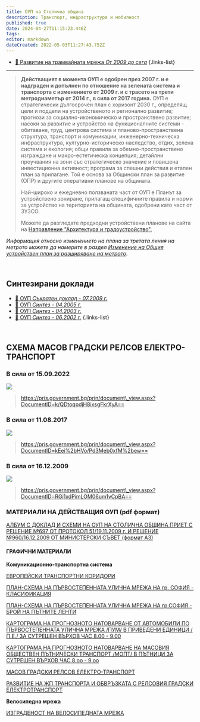```yaml
---
title: ОУП на Столична община
description: Транспорт, инфраструктура и мобилност
published: true
date: 2024-04-27T11:15:23.446Z
tags: 
editor: markdown
dateCreated: 2022-05-03T11:27:43.752Z
---
```


- [:notebook_with_decorative_cover: Развитие на трамвайната мрежа *От 2009 до сега*](/bg/infrastructure/rail-network/history)
{.links-list}

---
> **Действащият в момента ОУП е одобрен през 2007 г. и е надграден и допълнен по отношение на зелената система и транспорта с изменението от 2009 г. и с трасето на трети метродиаметър от 2014 г., в сила от 2017 година.** ОУП е стратегически дългосрочен план с хоризонт 2030 г., определящ цели и подцели на устройственото и регионално развитие; прогнози за социално-икономическо и пространствено развитие; насоки за развитие и устройство на функционалните системи - обитаване, труд, центрова система и планово-пространствена структура, транспорт и комуникации, инженерно-техническа инфраструктура, културно-историческо наследство, отдих, зелена система и екология; общи правила за обемно-пространствено изграждане и макро-естетическа концепция; детайлни проучвания на зони със стратегическо значение и повишена инвестиционна активност; програма за спешни действия и етапен план за прилагане. Той е основа за Общински план за развитие (ОПР) и другите оперативни планове на общината.
> 
> Най-широко и ежедневно ползваната част от ОУП е Планът за устройствено зониране, прилагащ специфичните правила и норми за устройство на територията на общината, одобрени като част от ЗУЗСО.
> 
> Можете да разгледате предходни устройствени планове на сайта на [Направление "Архитектура и градоустройство".](https://www.sofia-agk.com/Pages/Render/993)

*Информация относно изменението на плана за третата линия на метрото можете да намерите в раздел* [*Изменение на Общия устройствен план за разширяване на метрото*](https://sofiaplan.bg/portfolio/ioup-metro/).

<br>

## Синтезирани доклади

- [:notebook_with_decorative_cover: ОУП *Съкратен доклад - 07.2009 г.*](/bg/planning-and-strategies/master-plan/july-2009)
- [:notebook_with_decorative_cover: ОУП *Синтез - 04.2005 г.*](/bg/planning-and-strategies/master-plan/april-2005)
- [:notebook_with_decorative_cover: ОУП *Синтез - 04.2003 г.*](/bg/planning-and-strategies/master-plan/april-2003)
- [:notebook_with_decorative_cover: ОУП *Синтез - 06.2002 г.*](/bg/planning-and-strategies/master-plan/june-2002)
{.links-list}

<br>

## СХЕМА МАСОВ ГРАДСКИ РЕЛСОВ ЕЛЕКТРО-ТРАНСПОРТ

### В сила от 15.09.2022

![](https://live.staticflickr.com/65535/52522726308_b3520ed2a9_k.jpg)

> https://pris.government.bg/prin/document\_view.aspx?DocumentID=k/QDtoqpdjH8ixsgFkrXyA==

### В сила от 11.08.2017

![](https://live.staticflickr.com/65535/52522726003_ab015e776d_k.jpg)

> https://pris.government.bg/prin/document\_view.aspx?DocumentID=kEei%2bHVo/Pd3Meb0xfM%2bew==

### В сила от 16.12.2009

![](https://live.staticflickr.com/65535/52522655215_5721a9dd44_k.jpg)

> https://pris.government.bg/prin/document\_view.aspx?DocumentID=RGi1xdPimLOM06um1vCpBA==

### **МАТЕРИАЛИ НА ДЕЙСТВАЩИЯ ОУП (pdf формат)**

[АЛБУМ С ДОКЛАД И СХЕМИ НА ОУП НА СТОЛИЧНА ОБЩИНА ПРИЕТ С РЕШЕНИЕ №697 ОТ ПРОТОКОЛ 51/19.11.2009 г. И РЕШЕНИЕ №960/16.12.2009 ОТ МИНИСТЕРСКИ СЪВЕТ (формат А3)](https://sofiaplan.bg/Documents/OUP-Sofia_2009_withfonts.pdf)

#### **ГРАФИЧНИ МАТЕРИАЛИ**

**Комуникационно-транспортна система**

[ЕВРОПЕЙСКИ ТРАНСПОРТНИ КОРИДОРИ](https://sofiaplan.bg/Images/web_maps19112009/_5.pdf) 

[ПЛАН-СХЕМА НА ПЪРВОСТЕПЕННАТА УЛИЧНА МРЕЖА НА гр. СОФИЯ - КЛАСИФИКАЦИЯ](https://sofiaplan.bg/Images/web_maps19112009/29.pdf) 

[ПЛАН-СХЕМА НА ПЪРВОСТЕПЕННАТА УЛИЧНА МРЕЖА НА гр.СОФИЯ - БРОЙ НА ПЪТНИТЕ ЛЕНТИ](https://sofiaplan.bg/Images/web_maps19112009/30.pdf) 

[КАРТОГРАМА НА ПРОГНОЗНОТО НАТОВАРВАНЕ ОТ АВТОМОБИЛИ ПО ПЪРВОСТЕПЕННАТА УЛИЧНА МРЕЖА /ПУМ/ В ПРИВЕДЕНИ ЕДИНИЦИ /П.Е./ ЗА СУТРЕШЕН ВЪРХОВ ЧАС 8.00 - 9.00](https://sofiaplan.bg/Images/web_maps19112009/31.pdf) 

[КАРТОГРАМА НА ПРОГНОЗНОТО НАТОВАРВАНЕ НА МАСОВИЯ ОБЩЕСТВЕН ПЪТНИЧЕСКИ ТРАНСПОРТ /МОПТ/ В ПЪТНИЦИ ЗА СУТРЕШЕН ВЪРХОВ ЧАС 8.оо - 9.оо](https://sofiaplan.bg/Images/web_maps19112009/32.pdf) 

[МАСОВ ГРАДСКИ РЕЛСОВ ЕЛЕКТРО-ТРАНСПОРТ](https://sofiaplan.bg/Images/web_maps19112009/Shema_masov_gradski_relsov_transp_IOUP.jpg) 

[РАЗВИТИЕ НА ЖП ТРАНСПОРТА И ОБВРЪЗКАТА С РЕЛСОВИЯ ГРАДСКИ ЕЛЕКТРОТРАНСПОРТ](https://sofiaplan.bg/Images/web_maps19112009/Shema_razv_jp_transport_IOUP.jpg) 

**Велосипедна мрежа**

[ИЗГРАДЕНОСТ НА ВЕЛОСИПЕДНАТА МРЕЖА](https://sofiaplan.bg/Images/web_maps19112009/19.pdf)